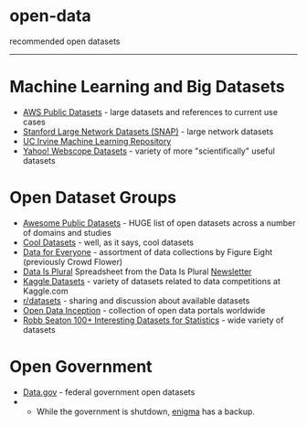 # open-data
recommended open datasets

- - - -

# Machine Learning and Big Datasets

* [AWS Public Datasets](https://registry.opendata.aws/) - large datasets and references to current use cases
* [Stanford Large Network Datasets (SNAP)](https://snap.stanford.edu/data/) - large network datasets
* [UC Irvine Machine Learning Repository](http://archive.ics.uci.edu/ml/index.php)
* [Yahoo! Webscope Datasets](https://webscope.sandbox.yahoo.com/) - variety of more "scientifically" useful datasets

# Open Dataset Groups

* [Awesome Public Datasets](https://github.com/awesomedata/awesome-public-datasets) - HUGE list of open datasets across a number of domains and studies
* [Cool Datasets](https://cooldatasets.com/) - well, as it says, cool datasets
* [Data for Everyone](https://www.figure-eight.com/data-for-everyone/) - assortment of data collections by Figure Eight (previously Crowd Flower)
* [Data Is Plural](https://docs.google.com/spreadsheets/d/1wZhPLMCHKJvwOkP4juclhjFgqIY8fQFMemwKL2c64vk/edit#gid=0) Spreadsheet from the Data Is Plural [Newsletter](https://tinyletter.com/data-is-plural/subscribe/validate)
* [Kaggle Datasets](https://www.kaggle.com/datasets) - variety of datasets related to data competitions at Kaggle.com
* [r/datasets](https://reddit.com/r/datasets) - sharing and discussion about available datasets
* [Open Data Inception](https://opendatainception.io/) - collection of open data portals worldwide
* [Robb Seaton 100+ Interesting Datasets for Statistics](http://rs.io/100-interesting-data-sets-for-statistics/) - wide variety of datasets

# Open Government

* [Data.gov](https://data.gov) - federal government open datasets
* * While the government is shutdown, [enigma](https://public.enigma.com) has a backup.
